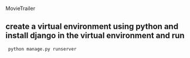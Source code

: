 MovieTrailer
## create a virtual environment using python and install django in the virtual environment and run
<code> python manage.py runserver </code>

